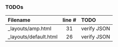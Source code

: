 ### TODOs
| Filename | line # | TODO
|:------|:------:|:------
| _layouts/amp.html | 31 | verify JSON
| _layouts/default.html | 26 | verify JSON